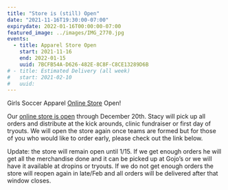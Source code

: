 ```yaml
---
title: "Store is (still) Open"
date: "2021-11-16T19:30:00-07:00"
expirydate: 2022-01-16T00:00:00-07:00
featured_image: ../images/IMG_2770.jpg
events:
  - title: Apparel Store Open
    start: 2021-11-16
    end: 2022-01-15
    uuid: 7BCFB54A-D626-482E-8C8F-C8CE13289D6B
# - title: Estimated Delivery (all week)
#   start: 2021-02-10
#   uuid:
---
```


Girls Soccer Apparel [Online Store][store] Open!

<!--more-->

Our [online store is open][store] through December 20th. Stacy will pick up all
orders and distribute at the kick arounds, clinic fundraiser or first day of
tryouts. We will open the store again once teams are formed but for those of you
who would like to order early, please check out the link below.

Update: the store will remain open until 1/15. If we get enough orders he will
get all the merchandise done and it can be picked up at Gojo’s or we will have
it available at dropins or tryouts. If we do not get enough orders the store
will reopen again in late/Feb and all orders will be delivered after that
window closes.

[store]: https://frhswomenssoccerfall2021.itemorder.com/
